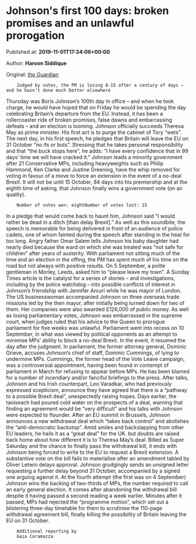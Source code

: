 
# Johnson's first 100 days: broken promises and an unlawful prorogation

Published at: **2019-11-01T17:34:06+00:00**

Author: **Haroon Siddique**

Original: [the Guardian](https://www.theguardian.com/politics/2019/nov/01/johnson-first-100-days-broken-promises-unlawful-prorogation)


        Judged by votes, the PM is losing 8-15 after a century of days – and he hasn’t done much better elsewhere
      
Thursday was Boris Johnson’s 100th day in office – and when he took charge, he would have hoped that on Friday he would be spending the day celebrating Britain’s departure from the EU. Instead, it has been a rollercoaster ride of broken promises, false dawns and embarrassing defeats – and an election is looming.
Johnson officially succeeds Theresa May as prime minister. His first act is to purge the cabinet of Tory “wets”. The next day, in his first speech, he pledges that Britain will leave the EU on 31 October “no ifs or buts”. Stressing that he takes personal responsibility and that “the buck stops here”, he adds: “I have every confidence that in 99 days’ time we will have cracked it.”
Johnson leads a minority government after 21 Conservative MPs, including heavyweights such as Philip Hammond, Ken Clarke and Justine Greening, have the whip removed for voting in favour of a move to force an extension in the event of a no-deal Brexit. It will not be until 15 October, 84 days into his premiership and at the eighth time of asking, that Johnson finally wins a government vote (on air quality).

        Number of votes won: eightNumber of votes lost: 15
      
In a pledge that would come back to haunt him, Johnson said “I would rather be dead in a ditch [than delay Brexit].” As well as this soundbite, the speech is memorable for being delivered in front of an audience of police cadets, one of whom fainted during the speech after standing in the heat for too long.
Angry father Omar Salem tells Johnson his baby daughter had nearly died because the ward on which she was treated was “not safe for children” after years of austerity. With parliament not sitting much of the time and an election in the offing, the PM has spent much of his time on the road but not always with positive results. On 5 September, a polite gentleman in Morley, Leeds, asked him to “please leave my town”.
A Sunday Times article is the catalyst for a series of stories – and investigations, including by the police watchdog – into possible conflicts of interest in Johnson’s friendship with Jennifer Arcuri while he was mayor of London. The US businesswoman accompanied Johnson on three overseas trade missions led by the then mayor, after initially being turned down for two of them. Her companies were also awarded £126,000 of public money.
As well as losing parliamentary votes, Johnson was embarrassed in the supreme court, when judges ruled that his advice to the Queen to prorogue parliament for five weeks was unlawful. Parliament went into recess on 10 September, in what was viewed by political opponents as an attempt to minimise MPs’ ability to block a no-deal Brexit. In the event, it resumed the day after the judgment.
In parliament, the former attorney general, Dominic Grieve, accuses Johnson’s chief of staff, Dominic Cummings, of lying to undermine MPs. Cummings, the former head of the Vote Leave campaign, was a controversial appointment, having been found in contempt of parliament in March for refusing to appear before MPs. He has been blamed for a number of incendiary and/or fanciful briefings to the press.
After talks, Johnson and his Irish counterpart, Leo Varadkar, who had previously expressed scepticism, announce they have agreed that there is a “pathway to a possible Brexit deal”, unexpectedly raising hopes. Days earlier, the taoiseach had poured cold water on the prospects of a deal, warning that finding an agreement would be “very difficult” and his talks with Johnson were expected to flounder.
After an EU summit in Brussels, Johnson announces a new withdrawal deal which “takes back control” and abolishes the “anti-democratic backstop”. Amid smiles and backslapping from other EU leaders, he hails it as a “great deal” for the UK. but doubts are raised back home about how different it is to Theresa May’s deal.
Billed as Super Saturday and the chance to finally pass the withdrawal bill, it ends with Johnson being forced to write to the EU to request a Brexit extension. A substantive vote on the bill fails to materialise after an amendment tabled by Oliver Letwin delays approval. Johnson grudgingly sends an unsigned letter requesting a further delay beyond 31 October, accompanied by a signed one arguing against it.
At the fourth attempt (the first was on 4 September) Johnson wins the backing of two-thirds of MPs, the number required to call an early general election. It comes after abandoning the withdrawal bill despite it having passed a second reading a week earlier. Minutes after it passed, MPs had rejected the “programme motion”, which set out a blistering three-day timetable for them to scrutinise the 110-page withdrawal agreement bill, finally killing the possibility of Britain leaving the EU on 31 October.

        Additional reporting by 
        Gaia Caramazza
      
